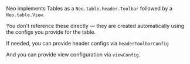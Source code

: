 Neo implements Tables as a `Neo.table.header.Toolbar` followed by a `Neo.table.View`.

You don't reference these directly &mdash; they are created automatically using
the configs you provide for the table.

If needed, you can provide header configs via `headerToolbarConfig`


And you can provide view configuration via `viewConfig`.
